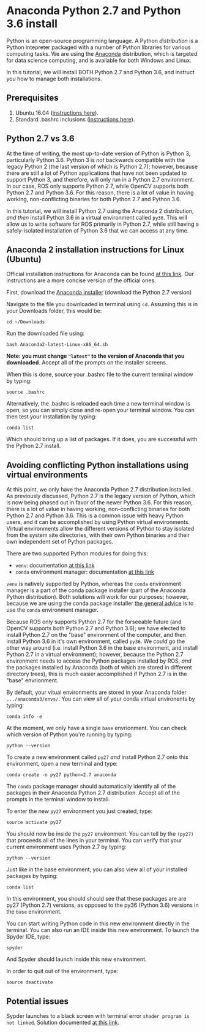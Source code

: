 # Anaconda Python 2.7 and Python 3.6 install
Python is an open-source programming language.  A Python *distribution* is a Python intepreter packaged with a number of Python libraries for various computing tasks.  We are using the [Anaconda](https://www.anaconda.com/) distribution, which is targeted for data science computing, and is available for both Windows and Linux.  

In this tutorial, we will install BOTH Python 2.7 and Python 3.6, and instruct you how to manage both installations.  

## Prerequisites
   1. Ubuntu 16.04 ([instructions here](https://github.com/riplaboratory/Kanaloa/tree/master/SoftwareInstallation/Ubuntu)).
   2. Standard .bashrc inclusions ([instructions here](https://github.com/riplaboratory/Kanaloa/tree/master/SoftwareInstallation/.bashrc_inclusions)).
   
## Python 2.7 vs 3.6
At the time of writing, the most up-to-date version of Python is Python 3, particularly Python 3.6.  Python 3 is *not* backwards compatible with the legacy Python 2 (the last version of which is Python 2.7); however, because there are still a lot of Python applications that have not been updated to support Python 3, and therefore, will only run in a Python 2.7 environment.  In our case, ROS only supports Python 2.7, while OpenCV supports both Python 2.7 and Python 3.6.  For this reason, there is a lot of value in having working, non-conflicting binaries for both Python 2.7 and Python 3.6.

In this tutorial, we will install Python 2.7 using the Anaconda 2 distribution, *and then* install Python 3.6 in a virtual environment called `py36`.  This will allow us to write software for ROS primarily in Python 2.7, while still having a safely-isolated installation of Python 3.6 that we can access at any time.  

## Anaconda 2 installation instructions for Linux (Ubuntu)
Official installation instructions for Anaconda can be found [at this link](https://docs.anaconda.com/anaconda/install/linux).  Our instructions are a more concise version of the official ones.

First, download the [Anaconda installer](https://www.anaconda.com/download/#linux) (download the Python 2.7 version)
 
Navigate to the file you downloaded in terminal using `cd`.  Assuming this is in your Downloads folder, this would be:

```
cd ~/Downloads
```

Run the downloaded file using:

```
bash Anaconda2-latest-Linux-x86_64.sh
```

__Note: you must change `"latest"` to the version of Anaconda that you downloaded__.  Accept all of the prompts on the installer screens.

When this is done, source your .bashrc file to the current terminal window by typing:

```
source .bashrc
```
Alternatively, the .bashrc is reloaded each time a new terminal window is open, so you can simply close and re-open your terminal window.  You can then test your installation by typing:

```
conda list
```

Which should bring up a list of packages.  If it does, you are successful with the Python 2.7 install.

## Avoiding conflicting Python installations using virtual environments
At this point, we only have the Anaconda Python 2.7 distribution installed.  As previously discussed, Python 2.7 is the legacy version of Python, which is now being phased out in favor of the newer Python 3.6.  For this reason, there is a lot of value in having working, non-conflicting binaries for both Python 2.7 and Python 3.6.  This is a common issue with heavy Python users, and it can be accomplished by using Python virtual environments.  Virtual environments allow the different versions of Python to stay isolated from the system site directories, with their own Python binaries and their own independent set of Python packages.  

There are two supported Python modules for doing this:
   - `venv`: documentation [at this link](https://docs.python.org/3/library/venv.html#module-venv)
   - `conda` environment manager: documentation [at this link](https://conda.io/docs/user-guide/tasks/manage-environments.html)

`venv` is natively supported by Python, whereas the `conda` environment manager is a part of the conda package installer (part of the Anaconda Python distribution).  Both solutions will work for our purposes; however, because we are using the conda package installer [the general advice](https://stackoverflow.com/questions/34398676/does-conda-replace-the-need-for-virtualenv) is to use the `conda` environment manager.

Because ROS only supports Python 2.7 for the forseeable future (and OpenCV supports both Python 2.7 and Python 3.6); we have elected to install Python 2.7 on the "base" environment of the computer, and then install Python 3.6 in it's own environment, called `py36`.  We *could* go the other way around (i.e. install Python 3.6 in the base environment, and install Python 2.7 in a virtual environment); however, because the Python 2.7 environment needs to access the Python packages installed by ROS, *and* the packages installed by Anaconda (both of which are stored in different directory trees), this is much easier accomplished if Python 2.7 is in the "base" envrionment.  

By default, your vitual environments are stored in your Anaconda folder `.../anaconda3/envs/`.  You can view all of your conda virtual environents by typing:

```
conda info -e
```

At the moment, we only have a single `base` envrionment.  You can check which version of Python you're running by typing:

```
python --version
```

To create a new environment called `py27` *and* install Python 2.7 onto this environment, open a new terminal and type: 

```
conda create -n py27 python=2.7 anaconda
```

The `conda` package manager should automatically identify all of the packages in their Anaconda Python 2.7 distribution.  Accept all of the prompts in the terminal window to install.  

To enter the new `py27` environment you just created, type:

```
source activate py27
```

You should now be inside the `py27` environment.  You can tell by the `(py27)` that proceeds all of the lines in your terminal.  You can verify that your current environment uses Python 2.7 by typing:

```
python --version
```

Just like in the base environment, you can also view all of your installed packages by typing:
   
```
conda list
```

In this environment, you should should see that these packages are are py27 (Python 2.7) versions, as opposed to the py36 (Python 3.6) versions in the `base` environment.  

You can start writing Python code in this new environment directly in the terminal.  You can also run an IDE inside this new environment.  To launch the Spyder IDE, type:
   
```
spyder
```

And Spyder should launch inside this new environment.  
   
In order to quit out of the environment, type:
   
```
source deactivate
```

## Potential issues
Sypder launches to a black screen with terminal error `shader program is not linked`.  Solution documented [at this link](https://github.com/spyder-ide/spyder/issues/3226#issuecomment-394060919).
